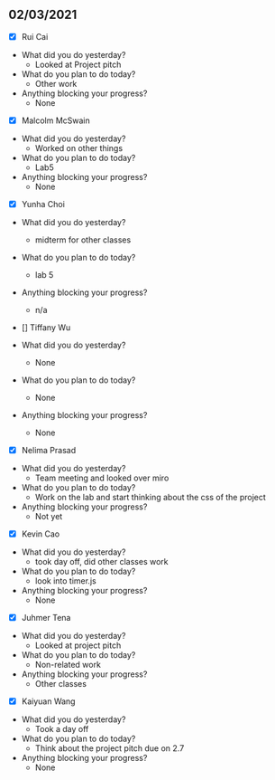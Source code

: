 
## 02/03/2021
 
- [x] Rui Cai 
- What did you do yesterday?
  - Looked at Project pitch
- What do you plan to do today?
  - Other work
- Anything blocking your progress?
  - None



- [x] Malcolm McSwain
- What did you do yesterday?
  - Worked on other things
- What do you plan to do today?
  - Lab5
- Anything blocking your progress?
  - None



- [x] Yunha Choi
- What did you do yesterday?
  - midterm for other classes
- What do you plan to do today?
  - lab 5
- Anything blocking your progress?
  - n/a



- [] Tiffany Wu
- What did you do yesterday?
  - None
- What do you plan to do today?
  - None
- Anything blocking your progress?
  - None


- [x] Nelima Prasad
- What did you do yesterday?
  - Team meeting and looked over miro
- What do you plan to do today?
  - Work on the lab and start thinking about the css of the project
- Anything blocking your progress?
  - Not yet



- [x] Kevin Cao
- What did you do yesterday?
  - took day off, did other classes work
- What do you plan to do today?
  - look into timer.js
- Anything blocking your progress?
  - None



- [x] Juhmer Tena
- What did you do yesterday?
  - Looked at project pitch
- What do you plan to do today?
  - Non-related work
- Anything blocking your progress?
  - Other classes


- [x] Kaiyuan Wang
- What did you do yesterday?
  - Took a day off
- What do you plan to do today?
  - Think about the project pitch due on 2.7
- Anything blocking your progress?
  - None